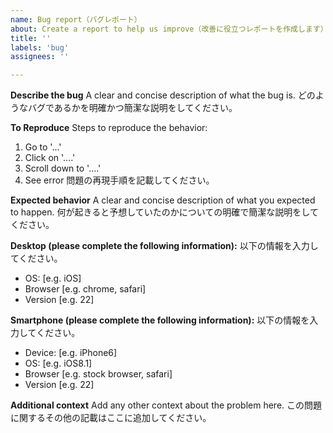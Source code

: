 ```yaml
---
name: Bug report（バグレポート）
about: Create a report to help us improve（改善に役立つレポートを作成します）
title: ''
labels: 'bug'
assignees: ''

---
```


**Describe the bug**
A clear and concise description of what the bug is.
どのようなバグであるかを明確かつ簡潔な説明をしてください。

**To Reproduce**
Steps to reproduce the behavior:
1. Go to '...'
2. Click on '....'
3. Scroll down to '....'
4. See error
問題の再現手順を記載してください。

**Expected behavior**
A clear and concise description of what you expected to happen.
何が起きると予想していたのかについての明確で簡潔な説明をしてください。

**Desktop (please complete the following information):**
以下の情報を入力してください。
 - OS: [e.g. iOS]
 - Browser [e.g. chrome, safari]
 - Version [e.g. 22]

**Smartphone (please complete the following information):**
以下の情報を入力してください。
 - Device: [e.g. iPhone6]
 - OS: [e.g. iOS8.1]
 - Browser [e.g. stock browser, safari]
 - Version [e.g. 22]

**Additional context**
Add any other context about the problem here.
この問題に関するその他の記載はここに追加してください。
